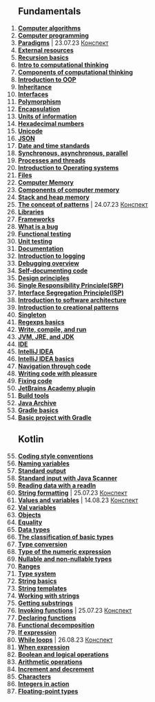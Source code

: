 <ol>
<h2>Fundamentals</h2>
<li><b><a href="https://hyperskill.org/learn/step/16547">Computer algorithms</a></b></li>
<li><b><a href="https://hyperskill.org/learn/step/8739">Computer programming</a></b></li>
<li><b><a href="https://hyperskill.org/learn/step/15860">Paradigms</a></b> | 23.07.23 <a href="https://onedrive.live.com/edit.aspx?resid=8F1F55C399D6FCF6!5104&app=Word&wdnd=1&wdPreviousSession=8df980cc%2Db955%2D47e5%2D9867%2D0f29dfbd045d&wdNewAndOpenCt=1690089129338&wdOrigin=wacFileNew&wdPreviousCorrelation=d3880958%2D89e4%2D44aa%2D8077%2D168dc96f4b25&wdTpl=blank">Конспект</a></li>
<li><b><a href="https://hyperskill.org/learn/step/6216">External resources</a></b></li>
<li><b><a href="https://hyperskill.org/learn/step/5984">Recursion basics</a></b></li>
<li><b><a href="https://hyperskill.org/learn/step/8742">Intro to computational thinking</a></b></li>
<li><b><a href="https://hyperskill.org/learn/step/8745">Components of computational thinking</a></b></li>
<li><b><a href="https://hyperskill.org/learn/step/3614">Introduction to OOP</a></b></li>
<li><b><a href="https://hyperskill.org/learn/step/9844">Inheritance</a></b></li>
<li><b><a href="https://hyperskill.org/learn/step/9640">Interfaces</a></b></li>
<li><b><a href="https://hyperskill.org/learn/step/10027">Polymorphism</a></b></li>
<li><b><a href="https://hyperskill.org/learn/step/8519">Encapsulation</a></b></li>
<li><b><a href="https://hyperskill.org/learn/step/6865">Units of information</a></b></li>
<li><b><a href="https://hyperskill.org/learn/step/8788">Hexadecimal numbers</a></b></li>
<li><b><a href="https://hyperskill.org/learn/step/7899">Unicode</a></b></li>
<li><b><a href="https://hyperskill.org/learn/step/6854">JSON</a></b></li>
<li><b><a href="https://hyperskill.org/learn/step/19467">Date and time standards</a></b></li>
<li><b><a href="https://hyperskill.org/learn/step/9332">Synchronous, asynchronous, parallel</a></b></li>
<li><b><a href="https://hyperskill.org/learn/step/9420">Processes and threads</a></b></li>
<li><b><a href="https://hyperskill.org/learn/step/9704">Introduction to Operating systems</a></b></li>
<li><b><a href="https://hyperskill.org/learn/step/13025">Files</a></b></li>


<li><b><a href="https://hyperskill.org/learn/step/18003">Computer Memory</a></b></li>
<li><b><a href="https://hyperskill.org/learn/step/18049">Components of computer memory</a></b></li>
<li><b><a href="https://hyperskill.org/learn/step/21577">Stack and heap memory</a></b></li>
<li><b><a href="https://hyperskill.org/learn/step/3611">The concept of patterns</a></b> | 24.07.23 <a href="https://onedrive.live.com/edit.aspx?resid=8F1F55C399D6FCF6!5106&app=Word&wdnd=1&wdPreviousSession=4e41e02f%2D380a%2D4021%2D9457%2D5ac5a904f5f0&wdNewAndOpenCt=1690185612919&wdOrigin=wacFileNew&wdPreviousCorrelation=18133792%2Ded87%2D4ee2%2D98b1%2Dcf88dc9a3cfc&wdTpl=blank">Конспект</a></li>
<li><b><a href="https://hyperskill.org/learn/step/8504">Libraries</a></b></li>
<li><b><a href="https://hyperskill.org/learn/step/6701">Frameworks</a></b></li>
<li><b><a href="https://hyperskill.org/learn/step/5504">What is a bug</a></b></li>
<li><b><a href="https://hyperskill.org/learn/step/13438">Functional testing</a></b></li>
<li><b><a href="https://hyperskill.org/learn/step/7545">Unit testing</a></b></li>
<li><b><a href="https://hyperskill.org/learn/step/12069">Documentation</a></b></li>
<li><b><a href="https://hyperskill.org/learn/step/5538">Introduction to logging</a></b></li>
<li><b><a href="https://hyperskill.org/learn/step/14368">Debugging overview</a></b></li>
<li><b><a href="https://hyperskill.org/knowledge-map/516">Self-documenting code</a></b></li>
<li><b><a href="https://hyperskill.org/learn/step/8956">Design principles</a></b></li>
<li><b><a href="https://hyperskill.org/learn/step/8963">Single Responsibility Principle(SRP)</a></b></li>
<li><b><a href="https://hyperskill.org/learn/step/10089">Interface Segregation Principle(ISP)</a></b></li>
<li><b><a href="https://hyperskill.org/learn/step/15368">Introduction to software architecture</a></b></li>
<li><b><a href="https://hyperskill.org/learn/step/16251">Introduction to creational patterns</a></b></li>
<li><b><a href="https://hyperskill.org/learn/step/16469">Singleton</a></b></li>
<li><b><a href="https://hyperskill.org/learn/step/7580">Regexps basics</a></b></li>
<li><b><a href="https://hyperskill.org/learn/step/3739">Write, compile, and run</a></b></li>
<li><b><a href="https://hyperskill.org/learn/step/3499">JVM, JRE, and JDK</a></b></li>
<li><b><a href="https://hyperskill.org/learn/step/10996">IDE</a></b></li>
<li><b><a href="https://hyperskill.org/learn/step/5819">IntelliJ IDEA</a></b></li>
<li><b><a href="https://hyperskill.org/learn/step/5819">IntelliJ IDEA basics</a></b></li>
<li><b><a href="https://hyperskill.org/learn/step/5824">Navigation through code</a></b></li>
<li><b><a href="https://hyperskill.org/learn/step/5829">Writing code with pleasure</a></b></li>
<li><b><a href="https://hyperskill.org/learn/step/5834">Fixing code</a></b></li>
<li><b><a href="https://hyperskill.org/learn/step/5839">JetBrains Academy plugin</a></b></li>
<li><b><a href="https://hyperskill.org/learn/step/4284">Build tools</a></b></li>
<li><b><a href="https://hyperskill.org/learn/step/4311">Java Archive</a></b></li>
<li><b><a href="https://hyperskill.org/learn/step/5075">Gradle basics</a></b></li>
<li><b><a href="https://hyperskill.org/learn/step/5077">Basic project with Gradle</a></b></li>


<h2>Kotlin</h2>

<li><b><a href="https://hyperskill.org/learn/step/4419">Coding style conventions</a></b></li>
<li><b><a href="https://hyperskill.org/learn/step/4389">Naming variables</a></b></li>
<li><b><a href="https://hyperskill.org/learn/step/4425">Standard output</a></b></li>
<li><b><a href="https://hyperskill.org/learn/step/4445">Standard input with Java Scanner</a></b></li>
<li><b><a href="https://hyperskill.org/learn/step/11224">Reading data with a readln</a></b></li>
<li><b><a href="https://hyperskill.org/learn/step/21438">String formatting</a></b> | 25.07.23 <a href="https://onedrive.live.com/edit.aspx?resid=8F1F55C399D6FCF6!5108&app=Word&wdnd=1&wdPreviousSession=1eec1b2b-feba-4565-ac0a-460859a2c64a&wdNewAndOpenCt=1690286276915&wdOrigin=wacFileNew&wdPreviousCorrelation=428310e1-73a8-4916-99a8-11b0aa04164a&wdTpl=blank">Конспект</a></li>
<li><b><a href="https://hyperskill.org/learn/step/4371">Values and variables</a></b> | 14.08.23 <a href="https://onedrive.live.com/edit.aspx?resid=8F1F55C399D6FCF6!5095&ithint=file%2cdocx">Конспект</a></li> </li>
<li><b><a href="https://hyperskill.org/learn/step/17408">Val variables</a></b>
<li><b><a href="https://hyperskill.org/learn/step/11233">Objects</a></b></li>
<li><b><a href="https://hyperskill.org/learn/step/11236">Equality</a></b></li>
<li><b><a href="https://hyperskill.org/learn/step/4388">Data types</a></b></li>
<li><b><a href="https://hyperskill.org/learn/step/4455">The classification of basic types</a></b></li>
<li><b><a href="https://hyperskill.org/learn/step/4672">Type conversion</a></b></li>
<li><b><a href="https://hyperskill.org/learn/step/9506">Type of the numeric expression</a></b></li>
<li><b><a href="https://hyperskill.org/learn/step/20495">Nullable and non-nullable types</a></b></li>
<li><b><a href="https://hyperskill.org/learn/step/4633">Ranges</a></b></li>
<li><b><a href="https://hyperskill.org/learn/step/9689">Type system</a></b></li>
<li><b><a href="https://hyperskill.org/learn/step/12553">String basics</a></b></li>
<li><b><a href="https://hyperskill.org/learn/step/4547">String templates</a></b></li>
<li><b><a href="https://hyperskill.org/learn/step/12561">Working with strings</a></b></li>
<li><b><a href="https://hyperskill.org/learn/step/8535">Getting substrings</a></b></li>




<li><b><a href="https://hyperskill.org/learn/step/4575">Invoking functions</a></b> | 25.07.23 <a href="https://onedrive.live.com/edit.aspx?resid=8F1F55C399D6FCF6!5115&app=Word&wdnd=1&wdPreviousSession=910afdb4%2Dd1cc%2D4407%2Db5bb%2Daa7865e1903d&wdNewAndOpenCt=1690465270176&wdOrigin=wacFileNew&wdPreviousCorrelation=6998a2b0%2D0c0c%2D465a%2D91e2%2D09d29014f363&wdTpl=blank">Конспект</a></li>
<li><b><a href="https://hyperskill.org/learn/step/4580">Declaring functions</a></b></li>
<li><b><a href="https://hyperskill.org/learn/step/12668">Functional decomposition</a></b></li>

<li><b><a href="https://hyperskill.org/learn/step/4625">If expression</a></b></li>
<li><b><a href="https://hyperskill.org/learn/step/4659">While loops</a></b> | 26.08.23 <a href="https://onedrive.live.com/edit.aspx?resid=8F1F55C399D6FCF6!5144&ithint=file%2cdocx">Конспект</a></li>
<li><b><a href="https://hyperskill.org/learn/step/4631">When expression</a></b></li>

<li><b><a href="https://hyperskill.org/learn/step/4515">Boolean and logical operations</a></b></li>
<li><b><a href="https://hyperskill.org/learn/step/4472">Arithmetic operations</a></b></li>
<li><b><a href="https://hyperskill.org/learn/step/10776">Increment and decrement</a></b></li>
<li><b><a href="https://hyperskill.org/learn/step/4680">Characters</a></b></li>
<li><b><a href="https://hyperskill.org/learn/step/4488">Integers in action</a></b></li>
<li><b><a href="https://hyperskill.org/learn/step/4502">Floating-point types</a></b></li>


